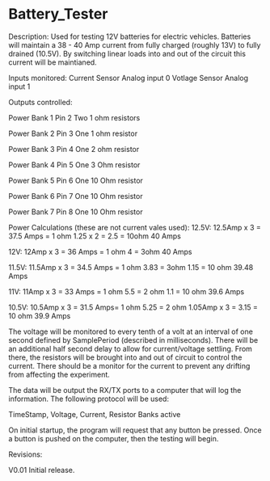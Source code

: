 Battery_Tester
==============

 Description: Used for testing 12V batteries for electric vehicles. 
 Batteries will maintain a 38 - 40 Amp current from fully charged
 (roughly 13V) to fully drained (10.5V).  By switching linear loads 
 into and out of the circuit this current will be maintianed.
 
 Inputs monitored:
 Current Sensor        Analog input 0
 Votlage Sensor        Analog input 1
 
 Outputs controlled:
 
 
 Power Bank 1          Pin 2
   Two 1 ohm resistors
   
   
 Power Bank 2          Pin 3
   One 1 ohm resistor
   
   
 Power Bank 3          Pin 4
   One 2 ohm resistor
   
   
 Power Bank 4          Pin 5
   One 3 Ohm resistor
   
   
 Power Bank 5          Pin 6
   One 10 Ohm resistor
   
   
 Power Bank 6          Pin 7
   One 10 Ohm resistor
   
   
 Power Bank 7          Pin 8
   One 10 Ohm resistor
   
   
 
 Power Calculations (these are not current vales used):
 12.5V:
  12.5Amp x 3 = 37.5 Amps = 1 ohm
  1.25 x 2 = 2.5 = 10ohm
  40 Amps
 
 12V:
  12Amp x 3 = 36 Amps = 1 ohm
  4  = 3ohm
  40 Amps
  
 11.5V:
  11.5Amp x 3 = 34.5 Amps = 1 ohm
  3.83  = 3ohm
  1.15  = 10 ohm
  39.48 Amps
  
 11V:
  11Amp x 3 = 33 Amps = 1 ohm
  5.5 = 2 ohm
  1.1 = 10 ohm
  39.6 Amps
  
 10.5V:
  10.5Amp x 3 = 31.5 Amps= 1 ohm
  5.25 = 2 ohm
  1.05Amp x 3 = 3.15 = 10 ohm
  39.9 Amps
 
 The voltage will be monitored to every tenth of a volt at an interval
 of one second defined by SamplePeriod (described in milliseconds).  There
 will be an additional half second delay to allow for current/voltage settling. 
 From there, the resistors will be brought into and out of circuit
 to control the current.  There should be a monitor for the current
 to prevent any drifting from affecting the experiment.
 
 The data will be output the RX/TX ports to a computer that will log
 the information.  The following protocol will be used:
 
 TimeStamp, Voltage, Current, Resistor Banks active
 
 On initial startup, the program will request that any button be pressed.
 Once a button is pushed on the computer, then the testing will begin.
 
 Revisions:
 
 V0.01      Initial release.
